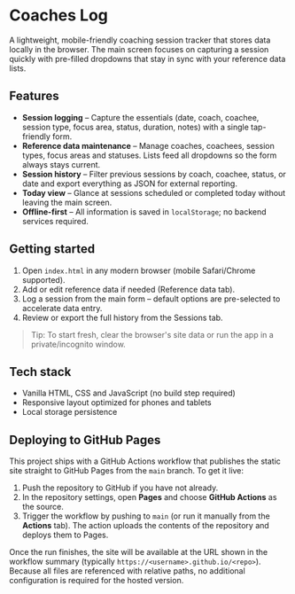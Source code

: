 # Coaches Log

A lightweight, mobile-friendly coaching session tracker that stores data locally in the browser. The main screen focuses on capturing a session quickly with pre-filled dropdowns that stay in sync with your reference data lists.

## Features

- **Session logging** – Capture the essentials (date, coach, coachee, session type, focus area, status, duration, notes) with a single tap-friendly form.
- **Reference data maintenance** – Manage coaches, coachees, session types, focus areas and statuses. Lists feed all dropdowns so the form always stays current.
- **Session history** – Filter previous sessions by coach, coachee, status, or date and export everything as JSON for external reporting.
- **Today view** – Glance at sessions scheduled or completed today without leaving the main screen.
- **Offline-first** – All information is saved in `localStorage`; no backend services required.

## Getting started

1. Open `index.html` in any modern browser (mobile Safari/Chrome supported).
2. Add or edit reference data if needed (Reference data tab).
3. Log a session from the main form – default options are pre-selected to accelerate data entry.
4. Review or export the full history from the Sessions tab.

> Tip: To start fresh, clear the browser's site data or run the app in a private/incognito window.

## Tech stack

- Vanilla HTML, CSS and JavaScript (no build step required)
- Responsive layout optimized for phones and tablets
- Local storage persistence

## Deploying to GitHub Pages

This project ships with a GitHub Actions workflow that publishes the static site straight to GitHub Pages from the `main` branch. To get it live:

1. Push the repository to GitHub if you have not already.
2. In the repository settings, open **Pages** and choose **GitHub Actions** as the source.
3. Trigger the workflow by pushing to `main` (or run it manually from the **Actions** tab). The action uploads the contents of the repository and deploys them to Pages.

Once the run finishes, the site will be available at the URL shown in the workflow summary (typically `https://<username>.github.io/<repo>`). Because all files are referenced with relative paths, no additional configuration is required for the hosted version.
